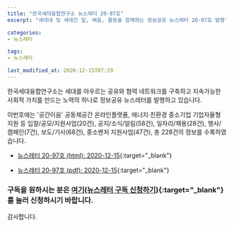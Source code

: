 ```yaml
---
title: "한국세대융합연구소 뉴스레터 20-97호"
excerpt: "세대내 및 세대간 일, 배움, 활동을 함께하는 정보공유 뉴스레터 20-97호 발행" 

categories:
- 뉴스레터

tags:
- 뉴스레터

last_modified_at: 2020-12-15T07:29
---
```


한국세대융합연구소는 세대를 아우르는 공유와 협력 네트워크를 구축하고 지속가능한 사회적 가치를 만드는 노력의 하나로 정보공유 뉴스레터를 발행하고 있습니다.

이번호에는 &#39;공간이음&#39; 공동체공간 온라인플랫폼, 에너지·친환경 중소기업 기업자율형 지원 등 입찰/공모/지원사업(20건), 공지/소식/알림(58건), 일자리/채용(28건), 행사/캠페인(7건), 보도/기사(68건), 중소벤처 지원사업(47건), 총 228건의 정보를 수록하였습니다.

* [뉴스레터 20-97호 (html): 2020-12-15](https://gcrcenter.github.io/assets/htmls/gcrc_news_letter_20201215.html){:target="_blank"}

* [뉴스레터 20-97호 (pdf): 2020-12-15](https://gcrcenter.github.io/assets/pdfs/news_letter_20201215.pdf){:target="_blank"}


### 구독을 원하시는 분은 [여기(뉴스레터 구독 신청하기)](https://forms.gle/MJ5gVHCdunBXXWVB7){:target="_blank"} 를 눌러 신청하시기 바랍니다.


감사합니다.